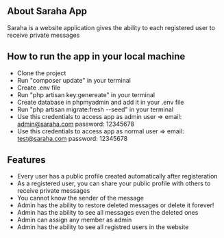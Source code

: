 


## About Saraha App

Saraha is a website application gives the ability to each registered user to receive private messages

## How to run the app in your local machine
- Clone the project
- Run "composer update" in your terminal
- Create .env file
- Run "php artisan key:genereate" in your terminal
- Create database in phpmyadmin and add it in your .env file
- Run "php artisan migrate:fresh --seed" in your terminal
- Use this credentials to access app as admin user => email: admin@saraha.com password: 12345678
- Use this credentials to access app as normal user => email: test@saraha.com password: 12345678



## Features

- Every user has a public profile created automatically after registeration
- As a registered user, you can share your public profile with others to receive private messages
- You cannot know the sender of the message
- Admin has the ability to restore deleted messages or delete it forever!
- Admin has the ability to see all messages even the deleted ones
- Admin can assign any member as admin
- Admin has the ability to see all registred users in the website
